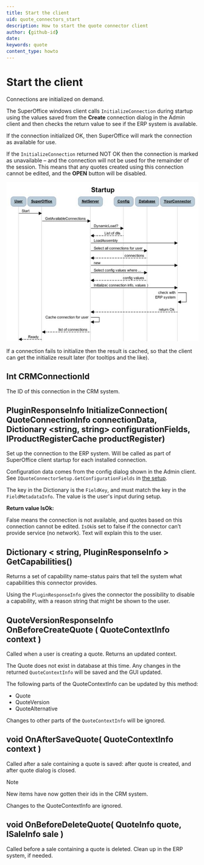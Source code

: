 ```yaml
---
title: Start the client
uid: quote_connectors_start
description: How to start the quote connector client
author: {github-id}
date:
keywords: quote
content_type: howto
---
```


# Start the client

Connections are initialized on demand.

The SuperOffice windows client calls `InitializeConnection` during startup using the values saved from the **Create** connection dialog in the Admin client and then checks the return value to see if the ERP system is available.

If the connection initialized OK, then SuperOffice will mark the connection as available for use.

If the `InitializeConnection` returned NOT OK then the connection is marked as unavailable – and the connection will not be used for the remainder of the session. This means that any quotes created using this connection cannot be edited, and the **OPEN** button will be disabled.

![06][img1]

If a connection fails to initialize then the result is cached, so that the client can get the initialize result later (for tooltips and the like).

## Int CRMConnectionId

The ID of this connection in the CRM system.

## PluginResponseInfo InitializeConnection( QuoteConnectionInfo connectionData, Dictionary <string, string> configurationFields, IProductRegisterCache productRegister)

Set up the connection to the ERP system. Will be called as part of SuperOffice client startup for each installed connection.

Configuration data comes from the config dialog shown in the Admin client. See `IQuoteConnectorSetup.GetConfigurationFields` in [the setup][1].

The key in the Dictionary is the `FieldKey`, and must match the key in the `FieldMetadataInfo`. The value is the user's input during setup.

**Return value IsOk:**

False means the connection is not available, and quotes based on this connection cannot be edited. `IsOk`is set to false if the connector can’t provide service (no network). Text will explain this to the user.

## Dictionary < string, PluginResponseInfo > GetCapabilities()

Returns a set of capability name-status pairs that tell the system what capabilities this connector provides.

Using the `PluginResponseInfo` gives the connector the possibility to disable a capability, with a reason string that might be shown to the user.

## QuoteVersionResponseInfo OnBeforeCreateQuote ( QuoteContextInfo context )

Called when a user is creating a quote. Returns an updated context.

The Quote does not exist in database at this time. Any changes in the returned `QuoteContextInfo` will be saved and the GUI updated.

The following parts of the QuoteContextInfo can be updated by this method:

* Quote
* QuoteVersion
* QuoteAlternative

Changes to other parts of the `QuoteContextInfo` will be ignored.

## void OnAfterSaveQuote( QuoteContextInfo context )

Called after a sale containing a quote is saved: after quote is created, and after quote dialog is closed.

> [!NOTE]
> New items have now gotten their ids in the CRM system.

Changes to the QuoteContextInfo are ignored.

## void OnBeforeDeleteQuote( QuoteInfo quote, ISaleInfo sale )

Called before a sale containing a quote is deleted. Clean up in the ERP system, if needed.

<!-- Referenced links -->
[1]: set-up.md

<!-- Referenced images -->
[img1]: media/image006.jpg

